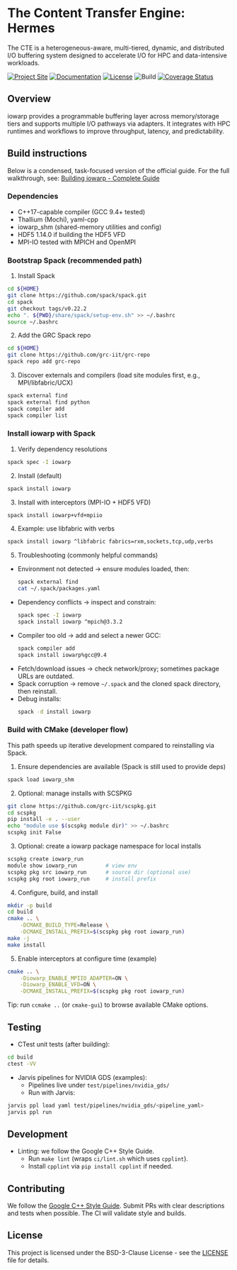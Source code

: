 # The Content Transfer Engine: Hermes

The CTE is a heterogeneous-aware, multi-tiered, dynamic, and distributed I/O buffering system designed to accelerate I/O for HPC and data-intensive workloads.


[![Project Site](https://img.shields.io/badge/Project-Site-blue)](https://grc.iit.edu/research/projects/iowarp)
[![Documentation](https://img.shields.io/badge/Docs-Hub-green)](https://grc.iit.edu/docs/category/iowarp)
[![License](https://img.shields.io/badge/License-BSD%203--Clause-yellow.svg)](LICENSE)
![Build](https://github.com/HDFGroup/iowarp/workflows/GitHub%20Actions/badge.svg)
[![Coverage Status](https://coveralls.io/repos/github/HDFGroup/iowarp/badge.svg?branch=master)](https://coveralls.io/github/HDFGroup/iowarp?branch=master)

## Overview

iowarp provides a programmable buffering layer across memory/storage tiers and supports multiple I/O pathways via adapters. It integrates with HPC runtimes and workflows to improve throughput, latency, and predictability.


## Build instructions

Below is a condensed, task-focused version of the official guide. For the full walkthrough, see: [Building iowarp - Complete Guide](https://grc.iit.edu/docs/iowarp/building-iowarp)

### Dependencies

- C++17-capable compiler (GCC 9.4+ tested)
- Thallium (Mochi), yaml-cpp
- iowarp_shm (shared-memory utilities and config)
- HDF5 1.14.0 if building the HDF5 VFD
- MPI-IO tested with MPICH and OpenMPI

### Bootstrap Spack (recommended path)

1) Install Spack
```bash
cd ${HOME}
git clone https://github.com/spack/spack.git
cd spack
git checkout tags/v0.22.2
echo ". ${PWD}/share/spack/setup-env.sh" >> ~/.bashrc
source ~/.bashrc
```

2) Add the GRC Spack repo
```bash
cd ${HOME}
git clone https://github.com/grc-iit/grc-repo
spack repo add grc-repo
```

3) Discover externals and compilers (load site modules first, e.g., MPI/libfabric/UCX)
```bash
spack external find
spack external find python
spack compiler add
spack compiler list
```

### Install iowarp with Spack

1) Verify dependency resolutions
```bash
spack spec -I iowarp
```

2) Install (default)
```bash
spack install iowarp
```

3) Install with interceptors (MPI-IO + HDF5 VFD)
```bash
spack install iowarp+vfd+mpiio
```

4) Example: use libfabric with verbs
```bash
spack install iowarp ^libfabric fabrics=rxm,sockets,tcp,udp,verbs
```

5) Troubleshooting (commonly helpful commands)
- Environment not detected → ensure modules loaded, then:
    ```bash
    spack external find
    cat ~/.spack/packages.yaml
    ```
- Dependency conflicts → inspect and constrain:
    ```bash
    spack spec -I iowarp
    spack install iowarp ^mpich@3.3.2
    ```
- Compiler too old → add and select a newer GCC:
    ```bash
    spack compiler add
    spack install iowarp%gcc@9.4
    ```
- Fetch/download issues → check network/proxy; sometimes package URLs are outdated.
- Spack corruption → remove `~/.spack` and the cloned spack directory, then reinstall.
- Debug installs:
    ```bash
    spack -d install iowarp
    ```

### Build with CMake (developer flow)

This path speeds up iterative development compared to reinstalling via Spack.

1) Ensure dependencies are available (Spack is still used to provide deps)
```bash
spack load iowarp_shm
```

2) Optional: manage installs with SCSPKG
```bash
git clone https://github.com/grc-iit/scspkg.git
cd scspkg
pip install -e . --user
echo "module use $(scspkg module dir)" >> ~/.bashrc
scspkg init False
```

3) Optional: create a iowarp package namespace for local installs
```bash
scspkg create iowarp_run
module show iowarp_run         # view env
scspkg pkg src iowarp_run      # source dir (optional use)
scspkg pkg root iowarp_run     # install prefix
```

4) Configure, build, and install
```bash
mkdir -p build
cd build
cmake .. \
    -DCMAKE_BUILD_TYPE=Release \
    -DCMAKE_INSTALL_PREFIX=$(scspkg pkg root iowarp_run)
make -j
make install
```

5) Enable interceptors at configure time (example)
```bash
cmake .. \
    -Diowarp_ENABLE_MPIIO_ADAPTER=ON \
    -Diowarp_ENABLE_VFD=ON \
    -DCMAKE_INSTALL_PREFIX=$(scspkg pkg root iowarp_run)
```

Tip: run `ccmake ..` (or `cmake-gui`) to browse available CMake options.

## Testing

- CTest unit tests (after building):

```bash
cd build
ctest -VV
```

- Jarvis pipelines for NVIDIA GDS (examples):
    - Pipelines live under `test/pipelines/nvidia_gds/`
    - Run with Jarvis:

```bash
jarvis ppl load yaml test/pipelines/nvidia_gds/<pipeline_yaml>
jarvis ppl run
```

## Development

- Linting: we follow the Google C++ Style Guide.
    - Run `make lint` (wraps `ci/lint.sh` which uses `cpplint`).
    - Install `cpplint` via `pip install cpplint` if needed.

## Contributing

We follow the [Google C++ Style Guide](https://google.github.io/styleguide/cppguide.html). Submit PRs with clear descriptions and tests when possible. The CI will validate style and builds.

## License

This project is licensed under the BSD-3-Clause License - see the [LICENSE](LICENSE) file for details.
